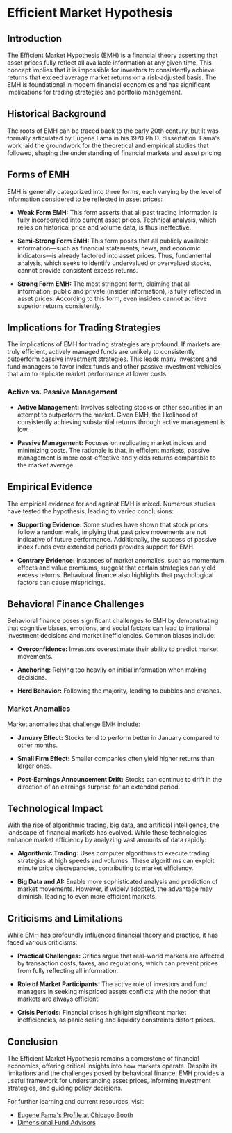 # Efficient Market Hypothesis

## Introduction
The Efficient Market Hypothesis (EMH) is a financial theory asserting that asset prices fully reflect all available information at any given time. This concept implies that it is impossible for investors to consistently achieve returns that exceed average market returns on a risk-adjusted basis. The EMH is foundational in modern financial economics and has significant implications for trading strategies and portfolio management.

## Historical Background
The roots of EMH can be traced back to the early 20th century, but it was formally articulated by Eugene Fama in his 1970 Ph.D. dissertation. Fama's work laid the groundwork for the theoretical and empirical studies that followed, shaping the understanding of financial markets and asset pricing.

## Forms of EMH
EMH is generally categorized into three forms, each varying by the level of information considered to be reflected in asset prices:

- **Weak Form EMH:** This form asserts that all past trading information is fully incorporated into current asset prices. Technical analysis, which relies on historical price and volume data, is thus ineffective.
  
- **Semi-Strong Form EMH:** This form posits that all publicly available information—such as financial statements, news, and economic indicators—is already factored into asset prices. Thus, fundamental analysis, which seeks to identify undervalued or overvalued stocks, cannot provide consistent excess returns.

- **Strong Form EMH:** The most stringent form, claiming that all information, public and private (insider information), is fully reflected in asset prices. According to this form, even insiders cannot achieve superior returns consistently.

## Implications for Trading Strategies
The implications of EMH for trading strategies are profound. If markets are truly efficient, actively managed funds are unlikely to consistently outperform passive investment strategies. This leads many investors and fund managers to favor index funds and other passive investment vehicles that aim to replicate market performance at lower costs.

### Active vs. Passive Management
- **Active Management:** Involves selecting stocks or other securities in an attempt to outperform the market. Given EMH, the likelihood of consistently achieving substantial returns through active management is low.
  
- **Passive Management:** Focuses on replicating market indices and minimizing costs. The rationale is that, in efficient markets, passive management is more cost-effective and yields returns comparable to the market average.

## Empirical Evidence
The empirical evidence for and against EMH is mixed. Numerous studies have tested the hypothesis, leading to varied conclusions:

- **Supporting Evidence:** Some studies have shown that stock prices follow a random walk, implying that past price movements are not indicative of future performance. Additionally, the success of passive index funds over extended periods provides support for EMH.
  
- **Contrary Evidence:** Instances of market anomalies, such as momentum effects and value premiums, suggest that certain strategies can yield excess returns. Behavioral finance also highlights that psychological factors can cause mispricings.

## Behavioral Finance Challenges
Behavioral finance poses significant challenges to EMH by demonstrating that cognitive biases, emotions, and social factors can lead to irrational investment decisions and market inefficiencies. Common biases include:

- **Overconfidence:** Investors overestimate their ability to predict market movements.
  
- **Anchoring:** Relying too heavily on initial information when making decisions.
  
- **Herd Behavior:** Following the majority, leading to bubbles and crashes.

### Market Anomalies
Market anomalies that challenge EMH include:

- **January Effect:** Stocks tend to perform better in January compared to other months.
  
- **Small Firm Effect:** Smaller companies often yield higher returns than larger ones.
  
- **Post-Earnings Announcement Drift:** Stocks can continue to drift in the direction of an earnings surprise for an extended period.

## Technological Impact
With the rise of algorithmic trading, big data, and artificial intelligence, the landscape of financial markets has evolved. While these technologies enhance market efficiency by analyzing vast amounts of data rapidly:

- **Algorithmic Trading:** Uses computer algorithms to execute trading strategies at high speeds and volumes. These algorithms can exploit minute price discrepancies, contributing to market efficiency.

- **Big Data and AI:** Enable more sophisticated analysis and prediction of market movements. However, if widely adopted, the advantage may diminish, leading to even more efficient markets.

## Criticisms and Limitations
While EMH has profoundly influenced financial theory and practice, it has faced various criticisms:

- **Practical Challenges:** Critics argue that real-world markets are affected by transaction costs, taxes, and regulations, which can prevent prices from fully reflecting all information.

- **Role of Market Participants:** The active role of investors and fund managers in seeking mispriced assets conflicts with the notion that markets are always efficient.

- **Crisis Periods:** Financial crises highlight significant market inefficiencies, as panic selling and liquidity constraints distort prices.

## Conclusion
The Efficient Market Hypothesis remains a cornerstone of financial economics, offering critical insights into how markets operate. Despite its limitations and the challenges posed by behavioral finance, EMH provides a useful framework for understanding asset prices, informing investment strategies, and guiding policy decisions.

For further learning and current resources, visit:

- [Eugene Fama's Profile at Chicago Booth](https://www.chicagobooth.edu/faculty/directory/f/eugene-f-fama)
- [Dimensional Fund Advisors](https://www.dimensional.com/)

